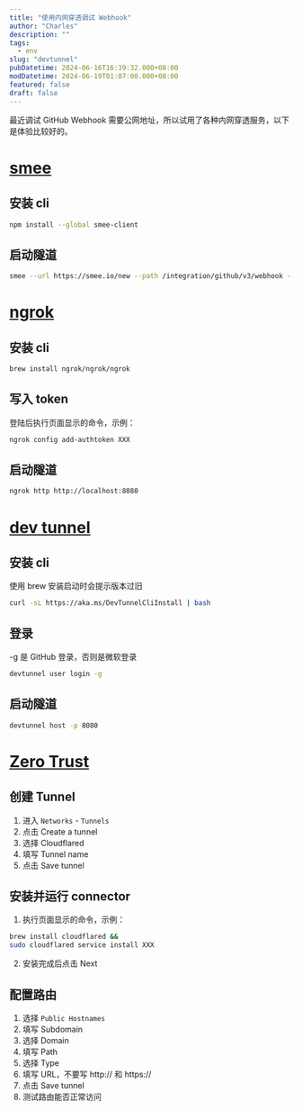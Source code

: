 ```yaml
---
title: "使用内网穿透调试 Webhook"
author: "Charles"
description: ""
tags:
  - env
slug: "devtunnel"
pubDatetime: 2024-06-16T16:39:32.000+08:00
modDatetime: 2024-06-19T01:07:00.000+08:00
featured: false
draft: false
---
```


最近调试 GitHub Webhook 需要公网地址，所以试用了各种内网穿透服务，以下是体验比较好的。

# [smee](https://smee.io)

## 安装 cli
```bash
npm install --global smee-client
```

## 启动隧道
```bash
smee --url https://smee.io/new --path /integration/github/v3/webhook --port 8080
```

# [ngrok](https://dashboard.ngrok.com/)

## 安装 cli
```bash
brew install ngrok/ngrok/ngrok
```

## 写入 token
登陆后执行页面显示的命令，示例：
```bash
ngrok config add-authtoken XXX
```

## 启动隧道
```bash
ngrok http http://localhost:8080
```

# [dev tunnel](https://learn.microsoft.com/en-us/azure/developer/dev-tunnels/get-started?tabs=macos#install)

## 安装 cli
使用 brew 安装启动时会提示版本过旧
```bash
curl -sL https://aka.ms/DevTunnelCliInstall | bash
```

## 登录
-g 是 GitHub 登录，否则是微软登录
```bash
devtunnel user login -g
```

## 启动隧道
```bash
devtunnel host -p 8080
```

# [Zero Trust](https://one.dash.cloudflare.com/)

## 创建 Tunnel
1. 进入 `Networks` - `Tunnels`
2. 点击 Create a tunnel
2. 选择 Cloudflared
3. 填写 Tunnel name
4. 点击 Save tunnel

## 安装并运行 connector
1. 执行页面显示的命令，示例：
```bash
brew install cloudflared && 
sudo cloudflared service install XXX
```
2. 安装完成后点击 Next

## 配置路由
1. 选择 `Public Hostnames`
2. 填写 Subdomain
3. 选择 Domain
4. 填写 Path
5. 选择 Type
6. 填写 URL，不要写 http:// 和 https://
3. 点击 Save tunnel
4. 测试路由能否正常访问